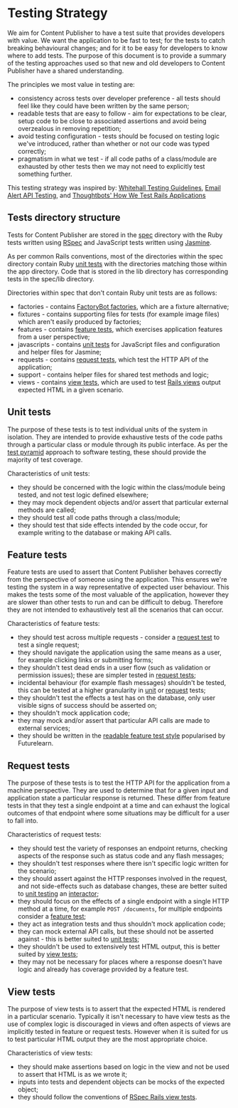 # Testing Strategy

We aim for Content Publisher to have a test suite that provides developers
with value. We want the application to be fast to test; for the tests to catch
breaking behavioural changes; and for it to be easy for developers to know
where to add tests. The purpose of this document is
to provide a summary of the testing approaches used so that new and old
developers to Content Publisher have a shared understanding.

The principles we most value in testing are:

- consistency across tests over developer preference - all tests should
  feel like they could have been written by the same person;
- readable tests that are easy to follow - aim for expectations to be clear,
  setup code to be close to associated assertions and avoid being overzealous
  in removing repetition;
- avoid testing configuration - tests should be focused on testing logic we've
  introduced, rather than whether or not our code was typed correctly;
- pragmatism in what we test - if all code paths of a class/module are
  exhausted by other tests then we may not need to explicitly test something
  further.

This testing strategy was inspired by:
[Whitehall Testing Guidelines][whitehall-tests],
[Email Alert API Testing][email-alert-api-tests], and
[Thoughtbots' How We Test Rails Applications][thoughtbot-rails-tests]

## Tests directory structure

Tests for Content Publisher are stored in the [spec](../spec) directory with
the Ruby tests written using [RSpec](https://rspec.info/) and JavaScript tests
written using [Jasmine](https://jasmine.github.io/).

As per common Rails conventions, most of the directories within the spec
directory contain Ruby [unit tests](#unit-tests) with the directories matching
those within the app directory. Code that is stored in the lib directory has
corresponding tests in the spec/lib directory.

Directories within spec that don't contain Ruby unit tests are as follows:

- factories - contains [FactoryBot factories][factory-bot], which are a fixture
  alternative;
- fixtures - contains supporting files for tests (for example image files) which
  aren't easily produced by factories;
- features - contains [feature tests](#feature-tests), which exercises
  application features from a user perspective;
- javascripts - contains [unit tests](#unit-tests) for JavaScript files
  and configuration and helper files for Jasmine;
- requests - contains [request tests](#request-tests), which test the HTTP API
  of the application;
- support - contains helper files for shared test methods and logic;
- views - contains [view tests](#view-tests), which are used to test
  [Rails views][rails-views] output expected HTML in a given scenario.

## Unit tests

The purpose of these tests is to test individual units of the system in
isolation. They are intended to provide exhaustive tests of the code paths
through a particular class or module through its public interface. As per
the [test pyramid](https://martinfowler.com/bliki/TestPyramid.html) approach
to software testing, these should provide the majority of test coverage.

Characteristics of unit tests:

- they should be concerned with the logic within the class/module being tested,
  and not test logic defined elsewhere;
- they may mock dependent objects and/or assert that particular external
  methods are called;
- they should test all code paths through a class/module;
- they should test that side effects intended by the code occur, for example writing
  to the database or making API calls.

## Feature tests

Feature tests are used to assert that Content Publisher behaves correctly from
the perspective of someone using the application. This ensures we're testing
the system in a way representative of expected user behaviour. This makes the
tests some of the most valuable of the application, however they are slower
than other tests to run and can be difficult to debug. Therefore they are not
intended to exhaustively test all the scenarios that can occur.

Characteristics of feature tests:

- they should test across multiple requests - consider a
  [request test](#request-tests) to test a single request;
- they should navigate the application using the same means as a user, for
  example clicking links or submitting forms;
- they shouldn't test dead ends in a user flow (such as validation or
  permission issues); these are simpler tested in
  [request tests](#request-tests);
- incidental behaviour (for example flash messages) shouldn't be tested, this
  can be tested at a higher granularity in [unit](#unit-tests) or
  [request](#request-tests) tests;
- they shouldn't test the effects a test has on the database, only user visible
  signs of success should be asserted on;
- they shouldn't mock application code;
- they may mock and/or assert that particular API calls are made to external
  services;
- they should be written in the [readable feature test
  style][readable-feature-tests] popularised by Futurelearn.

## Request tests

The purpose of these tests is to test the HTTP API for the application from
a machine perspective. They are used to determine that for a given input and
application state a particular response is returned. These differ from feature
tests in that they test a single endpoint at a time and can exhaust the logical
outcomes of that endpoint where some situations may be difficult for
a user to fall into.

Characteristics of request tests:

- they should test the variety of responses an endpoint returns, checking
  aspects of the response such as status code and any flash messages;
- they shouldn't test responses where there isn't specific logic written for
  the scenario;
- they should assert against the HTTP responses involved in the request, and
  not side-effects such as database changes, these are better suited to [unit
  testing](#unit-tests) an [interactor][interactors];
- they should focus on the effects of a single endpoint with a single HTTP
  method at a time, for example `POST /documents`, for multiple endpoints
  consider a [feature test](#feature-tests);
- they act as integration tests and thus shouldn't mock application code;
- they can mock external API calls, but these should not be asserted against -
  this is better suited to [unit tests](#unit-tests);
- they shouldn't be used to extensively test HTML output, this is better suited
  by [view tests](#view-tests);
- they may not be necessary for places where a response doesn't have logic
  and already has coverage provided by a feature test.

## View tests

The purpose of view tests is to assert that the expected HTML is rendered in a
particular scenario. Typically it isn't necessary to have view tests as the
use of complex logic is discouraged in views and often aspects of views are
implicitly tested in feature or request tests. However when it is suited for
us to test particular HTML output they are the most appropriate choice.

Characteristics of view tests:

- they should make assertions based on logic in the view and not be used to
  assert that HTML is as we wrote it;
- inputs into tests and dependent objects can be mocks of the expected object;
- they should follow the conventions of
[RSpec Rails view tests][rspec-rails-views].

[whitehall-tests]: https://github.com/alphagov/whitehall/blob/099f53e35cdd0ea63a2349be3766c98e65521ce3/docs/testing.md
[email-alert-api-tests]: https://github.com/alphagov/email-alert-api/pull/300/commits/bf087c28442629bf672be67441fd224f6d746fa5
[thoughtbot-rails-tests]: https://thoughtbot.com/blog/how-we-test-rails-applications
[factory-bot]: https://github.com/thoughtbot/factory_bot
[rails-views]: https://guides.rubyonrails.org/testing.html#testing-views
[readable-feature-tests]: https://about.futurelearn.com/blog/how-we-write-readable-feature-tests-with-rspec
[interactors]: adr/0011-moving-business-logic-out-of-controllers.md
[rspec-rails-views]: https://relishapp.com/rspec/rspec-rails/v/3-9/docs/view-specs/view-spec
